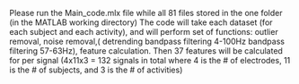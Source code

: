 Please run the Main_code.mlx file while all 81 files stored in the one folder (in the MATLAB working directory) The code will take each dataset (for each subject and each activity), and will perform set of functions: outlier removal, noise removal,( detrending bandpass filtering 4-100Hz bandpass filtering 57-63Hz), feature calculation. Then 37 features will be calculated for per signal (4x11x3 = 132 signals in total where 4 is the # of electrodes, 11 is the # of subjects, and 3 is the # of activities)
